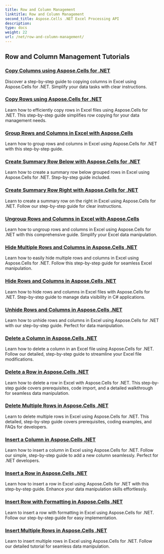 ```yaml
---
title: Row and Column Management
linktitle: Row and Column Management
second_title: Aspose.Cells .NET Excel Processing API
description: 
type: docs
weight: 22
url: /net/row-and-column-management/
---
```


## Row and Column Management Tutorials
### [Copy Columns using Aspose.Cells for .NET](./copying-columns/)
Discover a step-by-step guide to copying columns in Excel using Aspose.Cells for .NET. Simplify your data tasks with clear instructions.
### [Copy Rows using Aspose.Cells for .NET](./copying-rows/)
Learn how to efficiently copy rows in Excel files using Aspose.Cells for .NET. This step-by-step guide simplifies row copying for your data management needs.
### [Group Rows and Columns in Excel with Aspose.Cells](./grouping-rows-and-columns/)
Learn how to group rows and columns in Excel using Aspose.Cells for .NET with this step-by-step guide.
### [Create Summary Row Below with Aspose.Cells for .NET](./summary-row-below/)
Learn how to create a summary row below grouped rows in Excel using Aspose.Cells for .NET. Step-by-step guide included.
### [Create Summary Row Right with Aspose.Cells for .NET](./summary-row-right/)
Learn to create a summary row on the right in Excel using Aspose.Cells for .NET. Follow our step-by-step guide for clear instructions.
### [Ungroup Rows and Columns in Excel with Aspose.Cells](./ungrouping-rows-and-columns/)
Learn how to ungroup rows and columns in Excel using Aspose.Cells for .NET with this comprehensive guide. Simplify your Excel data manipulation.
### [Hide Multiple Rows and Columns in Aspose.Cells .NET](./hide-multiple-rows-columns-aspose-cells/)
Learn how to easily hide multiple rows and columns in Excel using Aspose.Cells for .NET. Follow this step-by-step guide for seamless Excel manipulation.
### [Hide Rows and Columns in Aspose.Cells .NET](./hide-rows-columns-aspose-cells/)
Learn how to hide rows and columns in Excel files with Aspose.Cells for .NET. Step-by-step guide to manage data visibility in C# applications.
### [Unhide Rows and Columns in Aspose.Cells .NET](./unhide-rows-columns-aspose-cells/)
Learn how to unhide rows and columns in Excel using Aspose.Cells for .NET with our step-by-step guide. Perfect for data manipulation.
### [Delete a Column in Aspose.Cells .NET](./delete-column-aspose-cells/)
Learn how to delete a column in an Excel file using Aspose.Cells for .NET. Follow our detailed, step-by-step guide to streamline your Excel file modifications.
### [Delete a Row in Aspose.Cells .NET](./delete-row-aspose-cells/)
Learn how to delete a row in Excel with Aspose.Cells for .NET. This step-by-step guide covers prerequisites, code import, and a detailed walkthrough for seamless data manipulation.
### [Delete Multiple Rows in Aspose.Cells .NET](./delete-multiple-rows-aspose-cells/)
Learn to delete multiple rows in Excel using Aspose.Cells for .NET. This detailed, step-by-step guide covers prerequisites, coding examples, and FAQs for developers.
### [Insert a Column in Aspose.Cells .NET](./insert-column-aspose-cells/)
Learn how to insert a column in Excel using Aspose.Cells for .NET. Follow our simple, step-by-step guide to add a new column seamlessly. Perfect for .NET developers.
### [Insert a Row in Aspose.Cells .NET](./insert-row-aspose-cells/)
Learn how to insert a row in Excel using Aspose.Cells for .NET with this step-by-step guide. Enhance your data manipulation skills effortlessly.
### [Insert Row with Formatting in Aspose.Cells .NET](./insert-row-formatting-aspose-cells/)
Learn to insert a row with formatting in Excel using Aspose.Cells for .NET. Follow our step-by-step guide for easy implementation.
### [Insert Multiple Rows in Aspose.Cells .NET](./insert-multiple-rows-aspose-cells/)
Learn to insert multiple rows in Excel using Aspose.Cells for .NET. Follow our detailed tutorial for seamless data manipulation.